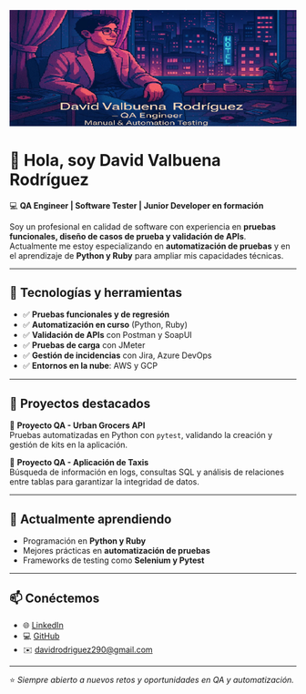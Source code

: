 <!-- Portada -->
<p align="center">
  <img src="assets/portada.png" alt="Portada personal" />
</p>

# 👋 Hola, soy David Valbuena Rodríguez

💻 **QA Engineer | Software Tester | Junior Developer en formación**  

Soy un profesional en calidad de software con experiencia en **pruebas funcionales, diseño de casos de prueba y validación de APIs**.  
Actualmente me estoy especializando en **automatización de pruebas** y en el aprendizaje de **Python y Ruby** para ampliar mis capacidades técnicas.

---

## 🚀 Tecnologías y herramientas
- ✅ **Pruebas funcionales y de regresión**  
- ✅ **Automatización en curso** (Python, Ruby)  
- ✅ **Validación de APIs** con Postman y SoapUI  
- ✅ **Pruebas de carga** con JMeter  
- ✅ **Gestión de incidencias** con Jira, Azure DevOps  
- ✅ **Entornos en la nube**: AWS y GCP  

---

## 📂 Proyectos destacados
🔹 **Proyecto QA - Urban Grocers API**  
Pruebas automatizadas en Python con `pytest`, validando la creación y gestión de kits en la aplicación.  

🔹 **Proyecto QA - Aplicación de Taxis**  
Búsqueda de información en logs, consultas SQL y análisis de relaciones entre tablas para garantizar la integridad de datos.  

---

## 🌱 Actualmente aprendiendo
- Programación en **Python y Ruby**  
- Mejores prácticas en **automatización de pruebas**  
- Frameworks de testing como **Selenium y Pytest**  

---

## 📫 Conéctemos
- 🌐 [LinkedIn](www.linkedin.com/in/dafevaro)  
- 💻 [GitHub](https://github.com/david80485)  
- ✉️ davidrodriguez290@gmail.com  

---

⭐️ *Siempre abierto a nuevos retos y oportunidades en QA y automatización.*  

